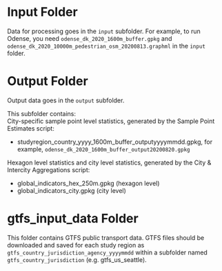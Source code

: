 # Input Folder  
Data for processing goes in the `input` subfolder. For example, to run Odense, you need `odense_dk_2020_1600m_buffer.gpkg` and `odense_dk_2020_10000m_pedestrian_osm_20200813.graphml` in the `input` folder.  

# Output Folder  
Output data goes in the `output` subfolder.

This subfolder contains:  
City-specific sample point level statistics, generated by the Sample Point Estimates script:  
- studyregion_country_yyyy_1600m_buffer_outputyyyymmdd.gpkg, for example, `odense_dk_2020_1600m_buffer_output20200820.gpkg`

Hexagon level statistics and city level statistics, generated by the City & Intercity Aggregations script:  
- global_indicators_hex_250m.gpkg  (hexagon level)
- global_indicators_city.gpkg  (city level)

# gtfs_input_data Folder
This folder contains GTFS public transport data. GTFS files should be downloaded and saved for each study region as `gtfs_country_jurisdiction_agency_yyyymmdd` within a subfolder named `gtfs_country_jurisdiction` (e.g. gtfs_us_seattle).
